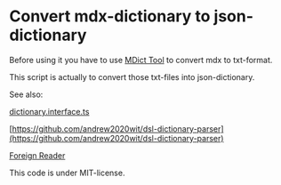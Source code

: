 # Convert mdx-dictionary to json-dictionary

Before using it you have to use [MDict Tool](https://github.com/liuyug/mdict-utils) to convert mdx to txt-format.

This script is actually to convert those txt-files into json-dictionary.

See also:

[dictionary.interface.ts](https://github.com/andrew2020wit/foreign-reader/blob/master/dictionary/dictionary.interface.ts)

[https://github.com/andrew2020wit/dsl-dictionary-parser](https://github.com/andrew2020wit/dsl-dictionary-parser)

[Foreign Reader](https://github.com/andrew2020wit/foreign-reader)

This code is under MIT-license.
